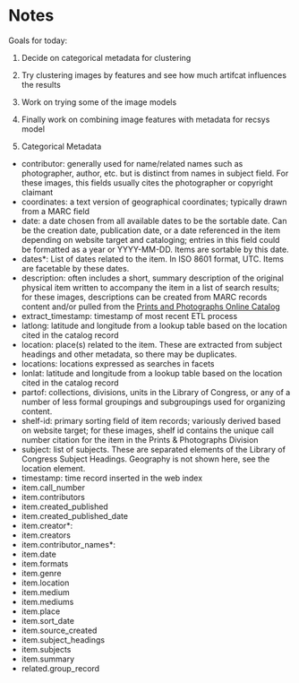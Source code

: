 # Notes

Goals for today:

1. Decide on categorical metadata for clustering
2. Try clustering images by features and see how much artifcat influences the results
3. Work on trying some of the image models 
4. Finally work on combining image features with metadata for recsys model


1. Categorical Metadata

- contributor: generally used for name/related names such as photographer, author, etc. but is distinct from names in subject field. For these images, this fields usually cites the photographer or copyright claimant
- coordinates: a text version of geographical coordinates; typically drawn from a MARC field
- date: a date chosen from all available dates to be the sortable date. Can be the creation date, publication date, or a date referenced in the item depending on website target and cataloging; entries in this field could be formatted as a year or YYYY-MM-DD. Items are sortable by this date.
- dates*: List of dates related to the item. In ISO 8601 format, UTC. Items are facetable by these dates.
- description: often includes a short, summary description of the original physical item written to accompany the item in a list of search results; for these images, descriptions can be created from MARC records content and/or pulled from the [Prints and Photographs Online Catalog](https://www.loc.gov/pictures/)
- extract_timestamp: timestamp of most recent ETL process
- latlong: latitude and longitude from a lookup table based on the location cited in the catalog record
- location: place(s) related to the item. These are extracted from subject headings and other metadata, so there may be duplicates.
- locations: locations expressed as searches in facets
- lonlat: latitude and longitude from a lookup table based on the location cited in the catalog record
- partof: collections, divisions, units in the Library of Congress, or any of a number of less formal groupings and subgroupings used for organizing content.
- shelf-id: primary sorting field of item records; variously derived based on website target; for these images, shelf id contains the unique call number citation for the item in the Prints & Photographs Division
- subject: list of subjects. These are separated elements of the Library of Congress Subject Headings. Geography is not shown here, see the location element.
- timestamp: time record inserted in the web index
- item.call_number
- item.contributors
- item.created_published
- item.created_published_date
- item.creator*:
- item.creators
- item.contributor_names*:
- item.date
- item.formats
- item.genre
- item.location
- item.medium
- item.mediums
- item.place
- item.sort_date
- item.source_created
- item.subject_headings
- item.subjects
- item.summary
- related.group_record
